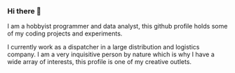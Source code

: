 ### Hi there 👋
I am a hobbyist programmer and data analyst, this github profile holds some of my coding projects and experiments.

I currently work as a dispatcher in a large distribution and logistics company.
I am a very inquisitive person by nature which is why I have a wide array of interests, this profile is one of my creative outlets.

<!--
**llaltxll/llaltxll** is a ✨ _special_ ✨ repository because its `README.md` (this file) appears on your GitHub profile.

Here are some ideas to get you started:

- 🔭 I’m currently working on ...
- 🌱 I’m currently learning ...
- 👯 I’m looking to collaborate on ...
- 🤔 I’m looking for help with ...
- 💬 Ask me about ...
- 📫 How to reach me: ...
- 😄 Pronouns: ...
- ⚡ Fun fact: ...
-->
